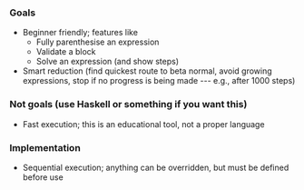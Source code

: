 ### Goals
- Beginner friendly; features like
  - Fully parenthesise an expression
  - Validate a block
  - Solve an expression (and show steps)
- Smart reduction (find quickest route to beta normal, avoid growing expressions, stop if no progress is being made --- e.g., after 1000 steps)

### Not goals (use Haskell or something if you want this)
- Fast execution; this is an educational tool, not a proper language



### Implementation

- Sequential execution; anything can be overridden, but must be defined before use
